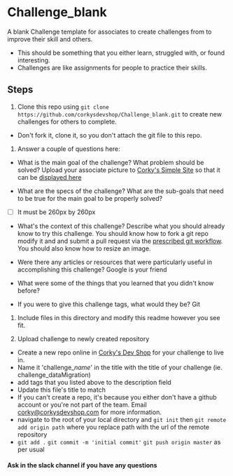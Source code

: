 # Challenge_blank
A blank Challenge template for associates to create challenges from to improve their skill and others.
* This should be something that you either learn, struggled with, or found interesting.
* Challenges are like assignments for people to practice their skills.

## Steps
1. Clone this repo using `git clone https://github.com/corkysdevshop/Challenge_blank.git` to create new challenges for others to complete.
 * Don't fork it, clone it, so you don't attach the git file to this repo.

1. Answer a couple of questions here:
 * What is the main goal of the challenge? What problem should be solved?
 Upload your associate picture to [Corky's Simple Site](https://github.com/corkysdevshop/simpleWebsite) so that it can be [displayed here](http://www.corkysdevshop.com/about.html)

 * What are the specs of the challenge? What are the sub-goals that need to be true for the main goal to be properly solved?
- [ ] It must be 260px by 260px

 * What's the context of this challenge? Describe what you should already know to try this challenge.
 You should know how to fork a git repo modify it and and submit a pull request via the [prescribed git workflow](https://github.com/corkysdevshop/Admin/wiki/Git). You should also know how to resize an image.

 * Were there any articles or resources that were particularly useful in accomplishing this challenge?
 Google is your friend

 * What were some of the things that you learned that you didn't know before?

 * If you were to give this challenge tags, what would they be?
Git

1. Include files in this directory and modify this readme however you see fit.

1. Upload challenge to newly created repository
 *  Create a new repo online in [Corky's Dev Shop](https://github.com/corkysdevshop) for your challenge to live in.
  * Name it 'challenge_*name*' in the title with the title of your challenge (ie. challenge_dataMigration)
   * add tags that you listed above to the description field
  * Update this file's title to match
  * If you can't create a repo, it's because you either don't have a github account or you're not part of the team. Email corky@corkysdevshop.com for more information.
 * navigate to the root of your local directory and `git init` then `git remote add origin path` where you replace path with the url of the remote repository
 * `git add .` `git commit -m 'initial commit'` `git push origin master` as per usual

#### Ask in the slack channel if you have any questions
